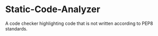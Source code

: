 # Static-Code-Analyzer
A code checker highlighting code that is not written according to PEP8 standards.
